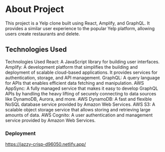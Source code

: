 # About Project

This project is a Yelp clone built using React, Amplify, and GraphQL. It provides a similar user experience to the popular Yelp platform, allowing users create restaurants and delete.

## Technologies Used

Technologies Used
React: A JavaScript library for building user interfaces.
Amplify: A development platform that simplifies the building and deployment of scalable cloud-based applications. It provides services for authentication, storage, and API management.
GraphQL: A query language for APIs that enables efficient data fetching and manipulation.
AWS AppSync: A fully managed service that makes it easy to develop GraphQL APIs by handling the heavy lifting of securely connecting to data sources like DynamoDB, Aurora, and more.
AWS DynamoDB: A fast and flexible NoSQL database service provided by Amazon Web Services.
AWS S3: A scalable object storage service that allows storing and retrieving large amounts of data.
AWS Cognito: A user authentication and management service provided by Amazon Web Services.

### Deployment

https://jazzy-crisp-d96050.netlify.app/
